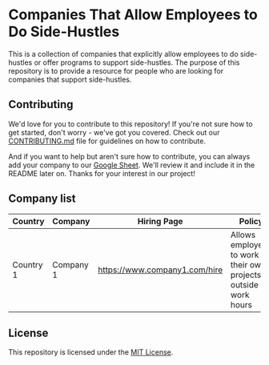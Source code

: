 # Companies That Allow Employees to Do Side-Hustles

This is a collection of companies that explicitly allow employees to do side-hustles or offer programs to support side-hustles. The purpose of this repository is to provide a resource for people who are looking for companies that support side-hustles.

## Contributing

We'd love for you to contribute to this repository! If you're not sure how to get started, don't worry - we've got you covered. Check out our [CONTRIBUTING.md](./CONTRIBUTING.md) file for guidelines on how to contribute.

And if you want to help but aren't sure how to contribute, you can always add your company to our [Google Sheet](https://docs.google.com/spreadsheets/d/1eIjRECZrsrIWP4jwCgNxGxuGEnYKXwjePLWYitBqK54/edit#gid=0). We'll review it and include it in the README later on. Thanks for your interest in our project!

## Company list

| Country | Company | Hiring Page |  Policy | Notes |
|---------|---------|---------|----------|-------|
| Country 1 | Company 1 | https://www.company1.com/hire | Allows employees to work on their own projects outside of work hours | Employee must get approval from supervisor |

## License

This repository is licensed under the [MIT License](./LICENSE).
